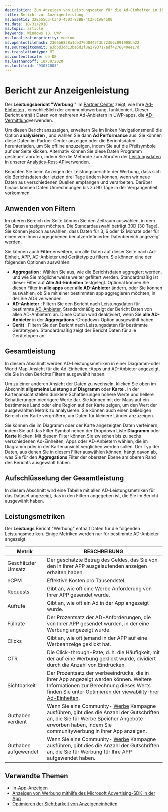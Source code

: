 ```yaml
---
description: Zum Anzeigen von Leistungsdaten für die Ad-Einheiten in ihren Apps verwenden Sie den Leistungsbericht "Werbung" im Partner Center.
title: Bericht zur Anzeigenleistung
ms.assetid: 32E555C3-C34D-4503-82BB-4C3F5CAE4500
ms.date: 10/31/2018
ms.topic: article
keywords: Windows 10, UWP
ms.localizationpriority: medium
ms.openlocfilehash: 2366b6828a1de379d0442f3b72366c091908ba22
ms.sourcegitcommit: a3bbd3dd13be5d2f8a2793717adf4276840ee17d
ms.translationtype: MT
ms.contentlocale: de-DE
ms.lasthandoff: 10/30/2020
ms.locfileid: "93032003"
---
```

# <a name="advertising-performance-report"></a>Bericht zur Anzeigenleistung


Der **Leistungsbericht "Werbung** " im [Partner Center](https://partner.microsoft.com/dashboard) zeigt, wie Ihre [Ad-Einheiten](in-app-ads.md) , einschließlich der communitywerbung, funktioniert. Dieser Bericht enthält Daten von mehreren Ad-Anbietern in UWP-apps, die [AD-Vermittlung](in-app-ads.md#mediation)verwenden.

Um diesen Bericht anzuzeigen, erweitern Sie im linken Navigationsmenü die Option **analysieren** , und wählen Sie dann **Ad Performance** aus. Sie können diese Daten im Partner Center anzeigen oder die Berichtsdaten herunterladen, um Sie offline anzuzeigen, indem Sie auf die Pfeilsymbole auf der Seite klicken. Alternativ können Sie diese Daten Programm gesteuert abrufen, indem Sie die Methode zum Abrufen der [Leistungsdaten](../monetize/get-ad-performance-data.md) in unserer [Analytics-Rest-API](../monetize/access-analytics-data-using-windows-store-services.md)verwenden.

Beachten Sie beim Anzeigen der Leistungsberichte der Werbung, dass sich die Berichtsdaten der letzten drei Tage ändern können, wenn wir neue Daten aus verschiedenen Quellen empfangen und verarbeiten. Darüber hinaus können Daten Umrechnungen bis zu 90 Tage in der Vergangenheit vorkommen.

## <a name="apply-filters"></a>Anwenden von Filtern

Im oberen Bereich der Seite können Sie den Zeitraum auswählen, in dem Sie Daten anzeigen möchten. Die Standardauswahl beträgt 30D (30 Tage), Sie können jedoch auswählen, dass Daten für 3, 6 oder 12 Monate oder für einen von Ihnen angegebenen benutzerdefinierten Datenbereich angezeigt werden.

Sie können auch **Filter** erweitern, um alle Daten auf dieser Seite nach Ad-Einheit, APP, AD-Anbieter und Gerätetyp zu filtern. Sie können eine der folgenden Optionen auswählen:

* **Aggregation** : Wählen Sie aus, wie die Berichtsdaten aggregiert werden, und wie Sie möglicherweise weiter gefiltert werden. Standardmäßig ist dieser Filter auf **Alle Ad-Einheiten** festgelegt. Optional können Sie diesen Filter in **alle apps** oder **alle AD-Anbieter** ändern, oder Sie können auswählen, ob Sie mit einer bestimmten app aggregieren möchten, in der Sie ADS verwenden.
* **AD-Anbieter** : Filtern Sie den Bericht nach Leistungsdaten für bestimmte [AD-Anbieter](in-app-ads.md#paid-networks). Standardmäßig zeigt der Bericht Daten von allen AD-Anbietern an. Diese Option wird deaktiviert, wenn Sie **alle AD-Anbieter** in der **Aggregations** -Dropdown-Option ausgewählt haben.
* **Gerät** : Filtern Sie den Bericht nach Leistungsdaten für bestimmte Gerätetypen. Standardmäßig zeigt der Bericht Daten für alle Gerätetypen an.

## <a name="overall-performance"></a>Gesamtleistung

In diesem Abschnitt werden AD-Leistungsmetriken in einer Diagramm-oder World Map-Ansicht für die Ad-Einheiten,-Apps und AD-Anbieter angezeigt, die Sie in den Berichts Filtern ausgewählt haben.

Um zu einer anderen Ansicht der Daten zu wechseln, klicken Sie oben im Abschnitt **allgemeine Leistung** auf **Diagramm** oder **Karte** . In der Kartenansicht stellen dunklere Schattierungen höhere Werte und hellere Schattierungen niedrigere Werte dar. Sie können mit der Maus auf ein bestimmtes Land oder eine Region auf der Karte zeigen, um den Wert der ausgewählten Metrik zu analysieren. Sie können auch einen beliebigen Bereich der Karte vergrößern, um Daten für kleinere Länder anzuzeigen.

Sie können die im Diagramm oder der Karte angezeigten Daten verfeinern, indem Sie auf das Filter Symbol neben der Dropdown Liste **Diagramm** oder **Karte** klicken. Mit diesem Filter können Sie zwischen bis zu sechs verschiedenen Ad-Einheiten, Apps oder AD-Anbietern wählen, die im Diagramm oder in der Kartenansicht verglichen werden sollen. Der Typ der Daten, aus denen Sie in diesem Filter auswählen können, hängt davon ab, was Sie für den **Aggregations** Filter der obersten Ebene am oberen Rand des Berichts ausgewählt haben.


## <a name="overall-performance-breakdown"></a>Aufschlüsselung der Gesamtleistung

In diesem Abschnitt wird eine Tabelle mit allen AD-Leistungsmetriken für das Dataset angezeigt, das in den Filtern angegeben ist, die Sie im Bericht ausgewählt haben.

## <a name="performance-metrics"></a>Leistungsmetriken

Der **Leistungs** Bericht "Werbung" enthält Daten für die folgenden Leistungsmetriken. Einige Metriken werden nur für bestimmte AD-Anbieter angezeigt.

|  Metrik  |  BESCHREIBUNG  |
|----------|---------------|
| Geschätzter Umsatz  |  Der geschätzte Betrag des Geldes, das Sie von den in Ihrer APP ausgelaufenden anzeigen erhalten haben. |
| eCPM  |  Effektive Kosten pro Tausendstel. |
| Requests  | Gibt an, wie oft eine Werbe Anforderung von Ihrer APP gesendet wurde.  |
| Aufrufe  | Gibt an, wie oft ein Ad in der App angezeigt wurde.  |
| Füllrate  | Der Prozentsatz der AD-Anforderungen, die von Ihrer APP gesendet wurden, in der eine Werbung angezeigt wurde.  |
| Clicks  |  Gibt an, wie oft jemand in der APP auf eine Werbeanzeige geklickt hat. |
| CTR  |  Die Click-through-Rate, d. h. die Häufigkeit, mit der auf eine Werbung geklickt wurde, dividiert durch die Anzahl von Eindrücken. |
| Sichtbarkeit | Der Prozentsatz der werbeeindrücke, die in ihrer App angezeigt werden können. Weitere Informationen zur Berechnung dieses Werts finden [Sie unter Optimieren der viewability ihrer Ad-Einheiten](../monetize/optimize-ad-unit-viewability.md). |
| Guthaben verdient  | Wenn Sie eine Community- [Werbe](../monetize/index.md) Kampagne ausführen, gibt dies die Anzahl der Gutschriften an, die Sie für Werbe Speicher Angebote erworben haben, indem Sie communitywerbung in ihrer App anzeigen.  |
| Guthaben aufgewendet  | Wenn Sie eine Community- [Werbe](../monetize/index.md) Kampagne ausführen, gibt dies die Anzahl der Gutschriften an, die Sie für Werbung für Ihre APP aufgewendet haben.  |

## <a name="related-topics"></a>Verwandte Themen

* [In-App-Anzeigen](in-app-ads.md)
* [Anzeigen von Werbung mithilfe des Microsoft Advertising-SDK in der App](../monetize/display-ads-in-your-app.md)
* [Optimieren der Sichtbarkeit von Anzeigeneinheiten](../monetize/optimize-ad-unit-viewability.md)


 

